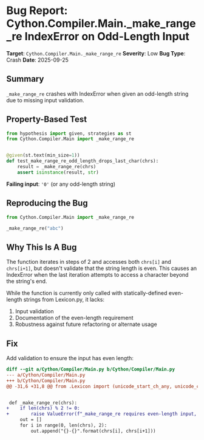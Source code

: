 # Bug Report: Cython.Compiler.Main._make_range_re IndexError on Odd-Length Input

**Target**: `Cython.Compiler.Main._make_range_re`
**Severity**: Low
**Bug Type**: Crash
**Date**: 2025-09-25

## Summary

`_make_range_re` crashes with IndexError when given an odd-length string due to missing input validation.

## Property-Based Test

```python
from hypothesis import given, strategies as st
from Cython.Compiler.Main import _make_range_re


@given(st.text(min_size=1))
def test_make_range_re_odd_length_drops_last_char(chrs):
    result = _make_range_re(chrs)
    assert isinstance(result, str)
```

**Failing input**: `'0'` (or any odd-length string)

## Reproducing the Bug

```python
from Cython.Compiler.Main import _make_range_re

_make_range_re("abc")
```

## Why This Is A Bug

The function iterates in steps of 2 and accesses both `chrs[i]` and `chrs[i+1]`, but doesn't validate that the string length is even. This causes an IndexError when the last iteration attempts to access a character beyond the string's end.

While the function is currently only called with statically-defined even-length strings from Lexicon.py, it lacks:
1. Input validation
2. Documentation of the even-length requirement
3. Robustness against future refactoring or alternate usage

## Fix

Add validation to ensure the input has even length:

```diff
diff --git a/Cython/Compiler/Main.py b/Cython/Compiler/Main.py
--- a/Cython/Compiler/Main.py
+++ b/Cython/Compiler/Main.py
@@ -31,6 +31,8 @@ from .Lexicon import (unicode_start_ch_any, unicode_continuation_ch_any,


 def _make_range_re(chrs):
+    if len(chrs) % 2 != 0:
+        raise ValueError(f"_make_range_re requires even-length input, got length {len(chrs)}")
     out = []
     for i in range(0, len(chrs), 2):
         out.append("{}-{}".format(chrs[i], chrs[i+1]))
```